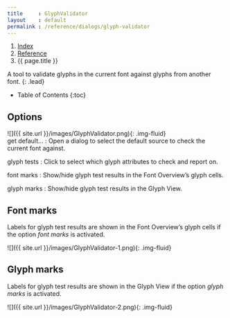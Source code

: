 ```yaml
---
title     : GlyphValidator
layout    : default
permalink : /reference/dialogs/glyph-validator
---
```


<nav aria-label="breadcrumb">
  <ol class="breadcrumb small">
    <li class="breadcrumb-item"><a href="{{ site.url }}">Index</a></li>
    <li class="breadcrumb-item"><a href="../../../reference">Reference</a></li>
    <li class="breadcrumb-item active" aria-current="page">{{ page.title }}</li>
  </ol>
</nav>

A tool to validate glyphs in the current font against glyphs from another font.
{: .lead}

* Table of Contents
{:toc}


Options
-------

<div class='row'>
<div class='col' markdown='1'>
![]({{ site.url }}/images/GlyphValidator.png){: .img-fluid}
</div>
<div class='col' markdown='1'>
get default…
: Open a dialog to select the default source to check the current font against.

glyph tests
: Click to select which glyph attributes to check and report on.

font marks
: Show/hide glyph test results in the Font Overview’s glyph cells.

glyph marks
: Show/hide glyph test results in the Glyph View.

</div>
</div>


Font marks
----------

Labels for glyph test results are shown in the Font Overview’s glyph cells if the option *font marks* is activated.

![]({{ site.url }}/images/GlyphValidator-1.png){: .img-fluid}


Glyph marks
-----------

Labels for glyph test results are shown in the Glyph View if the option *glyph marks* is activated.

![]({{ site.url }}/images/GlyphValidator-2.png){: .img-fluid}

